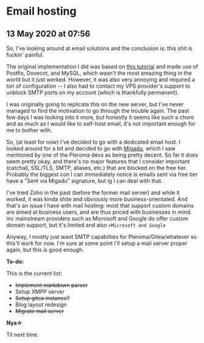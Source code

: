 # Email hosting

## 13 May 2020 at 07:56

So, I've looking around at email solutions and the conclusion is: this shit is fuckin' painful.

The original implementation I did was based on [this tutorial](https://www.digitalocean.com/community/tutorials/how-to-configure-a-mail-server-using-postfix-dovecot-mysql-and-spamassassin) and made use of Postfix, Dovecot, and MySQL, which wasn't the most amazing thing in the world but it just werked. However, it was also very annoying and required a ton of configuration -- I also had to contact my VPS provider's support to unblock SMTP ports on my account (which is thankfully permanent).

I was originally going to replicate this on the new server, but I've never managed to find the motivation to go through the trouble again. The past few days I was looking into it more, but honestly it seems like such a chore and as much as I would like to self-host email, it's not important enough for me to bother with.

So, (at least for now) I've decided to go with a dedicated email host. I looked around for a bit and decided to go with [Migadu](https://www.migadu.com/en/index.html), which I saw mentioned by one of the Pleroma devs as being pretty decent. So far it does seem pretty okay, and there's no major features that I consider important (catchall, SSL/TLS, SMTP, aliases, etc.) that are blocked on the free tier. Probably the biggest con I can immediately notice is emails sent via free tier have a "Sent via Migadu" signature, but ig I can deal with that.

I've tried Zoho in the past (before the former mail server) and while it worked, it was kinda shite and obviously more business-orientated. And that's an issue I have with mail hosting: most that support custom domains are aimed at business users, and are thus priced with businesses in mind. iirc mainstream providers such as Microsoft and Google do offer custom domain support, but it's limited and also `>Microsoft and Google`

Anyway, I mostly just want SMTP capabilties for Pleroma/Gitea/whatever so this'll work for now. I'm sure at some point I'll setup a mail server proper again, but this is good enough.

**To-do:**

This is the current list:

* ~~Implement markdown parser~~
* Setup XMPP server
* ~~Setup gitea instance?~~
* Blog layout redesign
* ~~Migrate mail server~~

**Nya&#9734;**

Til next time.